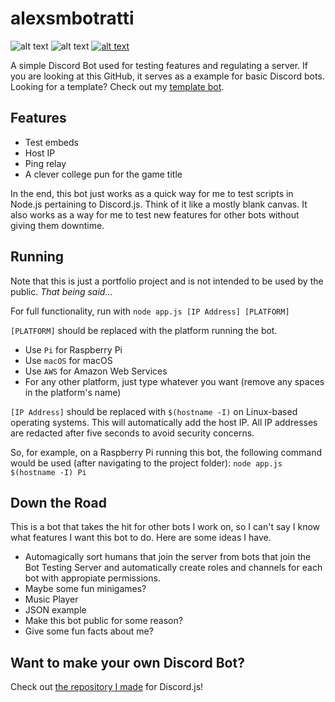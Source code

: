 # alexsmbotratti

![alt text](https://img.shields.io/badge/maintenance-probable-green.svg "Maintenance") ![alt text](https://img.shields.io/badge/build-1.3.0-red.svg "Build") [![alt text](https://img.shields.io/badge/add%20to-Discord-7289DA.svg "Add to Discord")](https://discordapp.com/oauth2/authorize?client_id=322245887789367306&permissions=0&scope=bot)

A simple Discord Bot used for testing features and regulating a server. If you are looking at this GitHub, it serves as a example for basic Discord bots. Looking for a template? Check out my [template bot](https://github.com/alexsmbaratti/Discord.js-Template). 

## Features
- Test embeds
- Host IP
- Ping relay
- A clever college pun for the game title

In the end, this bot just works as a quick way for me to test scripts in Node.js pertaining to Discord.js. Think of it like a mostly blank canvas. It also works as a way for me to test new features for other bots without giving them downtime.

## Running
Note that this is just a portfolio project and is not intended to be used by the public. *That being said...*

For full functionality, run with `node app.js [IP Address] [PLATFORM]`

`[PLATFORM]` should be replaced with the platform running the bot.
- Use `Pi` for Raspberry Pi
- Use `macOS` for macOS
- Use `AWS` for Amazon Web Services
- For any other platform, just type whatever you want (remove any spaces in the platform's name)

`[IP Address]` should be replaced with `$(hostname -I)` on Linux-based operating systems. This will automatically add the host IP. All IP addresses are redacted after five seconds to avoid security concerns.

So, for example, on a Raspberry Pi running this bot, the following command would be used (after navigating to the project folder):
 `node app.js $(hostname -I) Pi`

## Down the Road
This is a bot that takes the hit for other bots I work on, so I can't say I know what features I want this bot to do. Here are some ideas I have.
- Automagically sort humans that join the server from bots that join the Bot Testing Server and automatically create roles and channels for each bot with appropiate permissions.
- Maybe some fun minigames?
- Music Player
- JSON example
- Make this bot public for some reason?
- Give some fun facts about me?

## Want to make your own Discord Bot?
Check out [the repository I made](https://github.com/alexsmbaratti/Discord.js-Template) for Discord.js!

